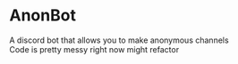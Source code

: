 # AnonBot
A discord bot that allows you to make anonymous channels\
Code is pretty messy right now might refactor